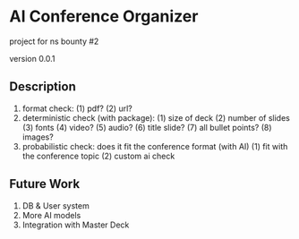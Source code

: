 # AI Conference Organizer

project for ns bounty #2

version 0.0.1

## Description

1. format check: 
    (1) pdf? 
    (2) url?
2. deterministic check (with package): 
    (1) size of deck
    (2) number of slides
    (3) fonts
    (4) video?
    (5) audio?
    (6) title slide? 
    (7) all bullet points? 
    (8) images?
3. probabilistic check: does it fit the conference format (with AI)
    (1) fit with the conference topic
    (2) custom ai check
    

## Future Work

1. DB & User system
2. More AI models
3. Integration with Master Deck


